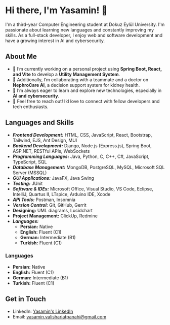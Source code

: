 # Hi there, I'm Yasamin! 👋

I'm a third-year Computer Engineering student at Dokuz Eylül University. I'm passionate about learning new languages and constantly improving my skills. As a full-stack developer, I enjoy web and software development and have a growing interest in AI and cybersecurity.  

## About Me  
- 🔭 I’m currently working on a personal project using **Spring Boot, React, and Vite** to develop a **Utility Management System**.  
- 🚀 Additionally, I’m collaborating with a teammate and a doctor on **NephroCare AI**, a decision support system for kidney health.  
- 🌱 I’m always eager to learn and explore new technologies, especially in **AI and cybersecurity**.  
- 💬 Feel free to reach out! I’d love to connect with fellow developers and tech enthusiasts.  

## Languages and Skills

- ***Frontend Development:*** HTML, CSS, JavaScript, React, Bootstrap, Tailwind, EJS, Ant Design, MUI  
- ***Backend Development:*** Django, Node.js (Express.js), Spring Boot, ASP.NET, RESTful APIs, WebSockets  
- ***Programming Languages:*** Java, Python, C, C++, C#, JavaScript, TypeScript, SQL  
- ***Database Management:*** MongoDB, PostgreSQL, MySQL, Microsoft SQL Server (MSSQL)  
- ***GUI Applications:*** JavaFX, Java Swing  
- ***Testing:*** JUnit  
- ***Software & IDEs:*** Microsoft Office, Visual Studio, VS Code, Eclipse, IntelliJ, Quartus II, LTspice, Arduino IDE, Xcode  
- ***API Tools:*** Postman, Insomnia  
- ***Version Control:*** Git, GitHub, Gerrit
- **Designing:** UML diagrams, Lucidchart  
- **Project Management:** ClickUp, Redmine  
- ***Languages:***  
  - **Persian:** Native  
  - **English:** Fluent (C1)  
  - **German:** Intermediate (B1)  
  - **Turkish:** Fluent (C1)  

### Languages
- **Persian:** Native  
- **English:** Fluent (C1)  
- **German:** Intermediate (B1)  
- **Turkish:** Fluent (C1)  

## Get in Touch
- LinkedIn: [Yasamin's LinkedIn](https://www.linkedin.com/in/yasamin-valishariatpanahi/)
- Email: yasamin.valishariatpanahi@gmail.com
